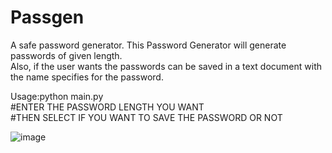 # Passgen
A safe password generator.
This Password Generator will generate passwords of given length.                                                                        
Also, if the user wants the passwords can be saved in a text document with the name specifies for the password.

Usage:python main.py                                                                                             
#ENTER THE PASSWORD LENGTH YOU WANT                                                                            
#THEN SELECT IF YOU WANT TO SAVE THE PASSWORD OR NOT

![image](https://user-images.githubusercontent.com/58973284/145272442-8daf2ee5-792b-4e52-ab8c-5e103de9e6ed.png)


